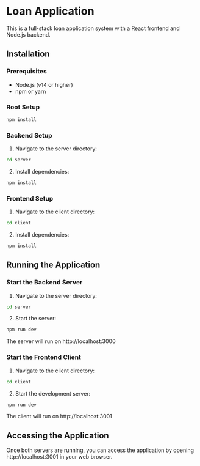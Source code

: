 # Loan Application

This is a full-stack loan application system with a React frontend and Node.js backend.

## Installation

### Prerequisites

- Node.js (v14 or higher)
- npm or yarn

### Root Setup

```bash
npm install
```

### Backend Setup

1. Navigate to the server directory:

```bash
cd server
```

2. Install dependencies:

```bash
npm install
```

### Frontend Setup

1. Navigate to the client directory:

```bash
cd client
```

2. Install dependencies:

```bash
npm install
```

## Running the Application

### Start the Backend Server

1. Navigate to the server directory:

```bash
cd server
```

2. Start the server:

```bash
npm run dev
```

The server will run on http://localhost:3000

### Start the Frontend Client

1. Navigate to the client directory:

```bash
cd client
```

2. Start the development server:

```bash
npm run dev
```

The client will run on http://localhost:3001

## Accessing the Application

Once both servers are running, you can access the application by opening http://localhost:3001 in your web browser.
